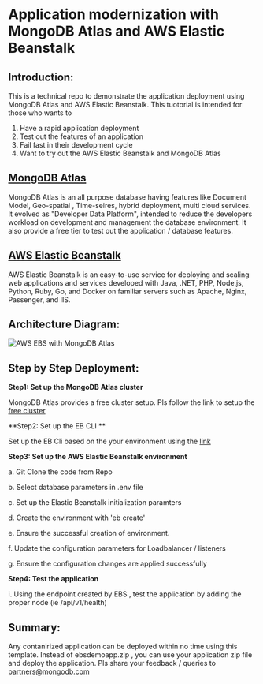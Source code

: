 
# Application modernization with MongoDB Atlas and AWS Elastic Beanstalk

## Introduction: 
This is a technical repo to demonstrate the application deployment using MongoDB Atlas and AWS Elastic Beanstalk.
This tuotorial is intended for those who wants to
1. Have a rapid application deployment
2. Test out the features of an application
3. Fail fast in their development cycle
4. Want to try out the AWS Elastic Beanstalk and MongoDB Atlas 

## [MongoDB Atlas](https://www.mongodb.com/atlas) 
MongoDB Atlas is an all purpose database having features like Document Model, Geo-spatial , Time-seires, hybrid deployment, multi cloud services.
It evolved as "Developer Data Platform", intended to reduce the developers workload on development and management the database environment.
It also provide a free tier to test out the application / database features.


## [AWS Elastic Beanstalk](https://aws.amazon.com/elasticbeanstalk/)
AWS Elastic Beanstalk is an easy-to-use service for deploying and scaling web applications and services developed with Java, .NET, PHP, Node.js, Python, Ruby, Go, and Docker on familiar servers such as Apache, Nginx, Passenger, and IIS.

## Architecture Diagram:
![AWS EBS with MongoDB Atlas](https://github.com/Babusrinivasan76/ebsintegrationwithatlas/blob/main/images/EBS%20Atlas%20Architecture.png)

## Step by Step Deployment:

**Step1: Set up the MongoDB Atlas cluster**
         
   MongoDB Atlas provides a free cluster setup. Pls follow the link to setup the [free cluster](https://www.mongodb.com/docs/atlas/getting-started/)
         
**Step2: Set up the EB CLI ** 

Set up the EB Cli based on the your environment using the [link](https://docs.aws.amazon.com/elasticbeanstalk/latest/dg/eb-cli3-install.html#eb-cli3-install.scripts)


  
**Step3: Set up the AWS Elastic Beanstalk environment**
 
 
 a. Git Clone the code from Repo   
        
 b. Select database parameters in .env file
  
 c. Set up the Elastic Beanstalk initialization paramters
        
 d. Create the environment with 'eb create'
 
 
 e. Ensure the successful creation of environment.
 
        
 f. Update the configuration parameters for Loadbalancer / listeners
 
 
 g. Ensure the configuration changes are applied successfully



**Step4: Test the application**

 i. Using the endpoint created by EBS , test the application by adding the proper node (ie /api/v1/health)



## Summary:

 Any contanirized application can be deployed within no time using this template. 
 Instead of ebsdemoapp.zip , you can use your application zip file and deploy the application.
 Pls share your feedback / queries to partners@mongodb.com
 
